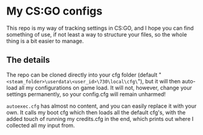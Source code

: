# My CS:GO configs

This repo is my way of tracking settings in CS:GO, and I hope you can find something of use, if not least a way to structure your files, so the whole thing is a bit easier to manage.

## The details

The repo can be cloned directly into your cfg folder (default "`<steam_folder>\userdata\<user_id>\730\local\cfg\`"), but it will then auto-load all my configurations on game load. It will not, however, change your settings permanently, so your config.cfg will remain unharmed!

`autoexec.cfg` has almost no content, and you can easily replace it with your own. It calls my boot cfg which then loads all the default cfg's, with the added touch of running my credits.cfg in the end, which prints out where I collected all my input from.
